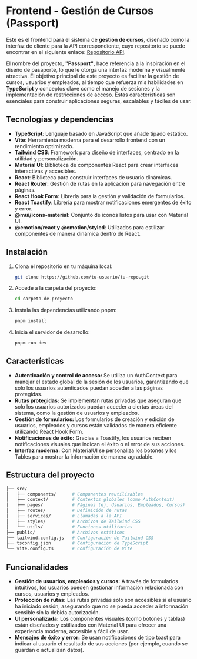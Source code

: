 # Frontend - Gestión de Cursos (Passport)

Este es el frontend para el sistema de **gestión de cursos**, diseñado como la interfaz de cliente para la API correspondiente, cuyo repositorio se puede encontrar en el siguiente enlace: [Repositorio API](enlace-del-repositorio-api).

El nombre del proyecto, **"Passport"**, hace referencia a la inspiración en el diseño de pasaporte, lo que le otorga una interfaz moderna y visualmente atractiva. El objetivo principal de este proyecto es facilitar la gestión de cursos, usuarios y empleados, al tiempo que refuerza mis habilidades en **TypeScript** y conceptos clave como el manejo de sesiones y la implementación de restricciones de acceso. Estas características son esenciales para construir aplicaciones seguras, escalables y fáciles de usar.

## Tecnologías y dependencias

- **TypeScript**: Lenguaje basado en JavaScript que añade tipado estático.
- **Vite**: Herramienta moderna para el desarrollo frontend con un rendimiento optimizado.
- **Tailwind CSS**: Framework para diseño de interfaces, centrado en la utilidad y personalización.
- **Material UI**: Biblioteca de componentes React para crear interfaces interactivas y accesibles.
- **React**: Biblioteca para construir interfaces de usuario dinámicas.
- **React Router**: Gestión de rutas en la aplicación para navegación entre páginas.
- **React Hook Form**: Librería para la gestión y validación de formularios.
- **React Toastify**: Librería para mostrar notificaciones emergentes de éxito y error.
- **@mui/icons-material**: Conjunto de iconos listos para usar con Material UI.
- **@emotion/react y @emotion/styled**: Utilizados para estilizar componentes de manera dinámica dentro de React.

## Instalación

1. Clona el repositorio en tu máquina local:
   ```bash
   git clone https://github.com/tu-usuario/tu-repo.git
2. Accede a la carpeta del proyecto:
   ```bash
   cd carpeta-de-proyecto
3. Instala las dependencias utilizando pnpm:
   ```bash
   pnpm install
4. Inicia el servidor de desarrollo:
   ```bash
   pnpm run dev

## Características
- **Autenticación y control de acceso:**
    Se utiliza un AuthContext para manejar el estado global de la sesión de los usuarios, garantizando que solo los usuarios autenticados puedan acceder a las páginas protegidas.  
- **Rutas protegidas:**
  Se implementan rutas privadas que aseguran que solo los usuarios autorizados puedan acceder a ciertas áreas del sistema, como la gestión de usuarios y empleados.    
- **Gestión de formularios:**
  Los formularios de creación y edición de usuarios, empleados y cursos están validados de manera eficiente utilizando React Hook Form.  
- **Notificaciones de éxito:**
  Gracias a Toastify, los usuarios reciben notificaciones visuales que indican el éxito o el error de sus acciones.  
- **Interfaz moderna:**
  Con MaterialUI se personaliza los botones y los Tables para mostrar la información de manera agradable.

## Estructura del proyecto

```bash
├── src/
│   ├── components/      # Componentes reutilizables
│   ├── context/         # Contextos globales (como AuthContext)
│   ├── pages/           # Páginas (ej. Usuarios, Empleados, Cursos)
│   ├── routes/          # Definición de rutas
│   ├── services/        # Llamadas a la API
│   ├── styles/          # Archivos de Tailwind CSS
│   └── utils/           # Funciones utilitarias
├── public/              # Archivos estáticos
├── tailwind.config.js   # Configuración de Tailwind CSS
├── tsconfig.json        # Configuración de TypeScript
└── vite.config.ts       # Configuración de Vite
```

## Funcionalidades

- **Gestión de usuarios, empleados y cursos:**
   A través de formularios intuitivos, los usuarios pueden gestionar información relacionada con cursos, usuarios y empleados.
- **Protección de rutas:**
  Las rutas privadas solo son accesibles si el usuario ha iniciado sesión, asegurando que no se pueda acceder a información sensible sin la debida autorización.
- **UI personalizada:**
  Los componentes visuales (como botones y tablas) están diseñados y estilizados con Material UI para ofrecer una experiencia moderna, accesible y fácil de usar.
- **Mensajes de éxito y error:**
  Se usan notificaciones de tipo toast para indicar al usuario el resultado de sus acciones (por ejemplo, cuando se guardan o actualizan datos).
